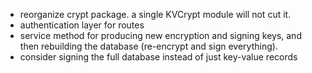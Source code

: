  - reorganize crypt package. a single KVCrypt module will not cut it.
 - authentication layer for routes
 - service method for producing new encryption and signing keys,
   and then rebuilding the database (re-encrypt and sign everything).
 - consider signing the full database instead of just key-value records
